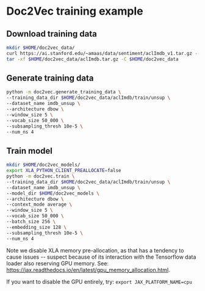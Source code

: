 # Doc2Vec training example

## Download training data

```bash
mkdir $HOME/doc2vec_data/
curl https://ai.stanford.edu/~amaas/data/sentiment/aclImdb_v1.tar.gz --output $HOME/doc2vec_data/aclImdb.tar.gz
tar -xf $HOME/doc2vec_data/aclImdb.tar.gz -C $HOME/doc2vec_data
```

## Generate training data

```bash
python -m doc2vec.generate_training_data \
--training_data_dir $HOME/doc2vec_data/aclImdb/train/unsup \
--dataset_name imdb_unsup \
--architecture dbow \
--window_size 5 \
--vocab_size 50_000 \
--subsampling_thresh 10e-5 \
--num_ns 4
```

## Train model

```bash
mkdir $HOME/doc2vec_models/
export XLA_PYTHON_CLIENT_PREALLOCATE=false
python -m doc2vec.train \
--training_data_dir $HOME/doc2vec_data/aclImdb/train/unsup \
--dataset_name imdb_unsup \
--model_dir $HOME/doc2vec_models \
--architecture dbow \
--context_mode average \
--window_size 5 \
--vocab_size 50_000 \
--batch_size 256 \
--embedding_size 128 \
--subsampling_thresh 10e-5 \
--num_ns 4
```

Note we disable XLA memory pre-allocation, as that has a tendency to cause issues -- suspect because of its interaction 
with the Tensorflow data loader also reserving GPU memory. See: https://jax.readthedocs.io/en/latest/gpu_memory_allocation.html.

If you want to disable the GPU entirely, try: `export JAX_PLATFORM_NAME=cpu`